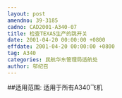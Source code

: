 ```yaml
---
layout: post
amendno: 39-3185
cadno: CAD2001-A340-07
title: 检查TEXAS生产的跳开关
date: 2001-04-20 00:00:00 +0800
effdate: 2001-04-20 00:00:00 +0800
tag: A340
categories: 民航华东管理局适航处
author: 邬纪召
---
```


##适用范围:
适用于所有A340飞机

